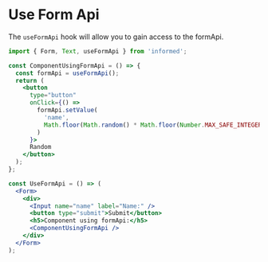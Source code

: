 # Use Form Api

The `useFormApi` hook will allow you to gain access to the formApi.

<!-- STORY -->

```jsx
import { Form, Text, useFormApi } from 'informed';

const ComponentUsingFormApi = () => {
  const formApi = useFormApi();
  return (
    <button
      type="button"
      onClick={() =>
        formApi.setValue(
          'name',
          Math.floor(Math.random() * Math.floor(Number.MAX_SAFE_INTEGER))
        )
      }>
      Random
    </button>
  );
};

const UseFormApi = () => (
  <Form>
    <div>
      <Input name="name" label="Name:" />
      <button type="submit">Submit</button>
      <h5>Component using formApi:</h5>
      <ComponentUsingFormApi />
    </div>
  </Form>
);
```
